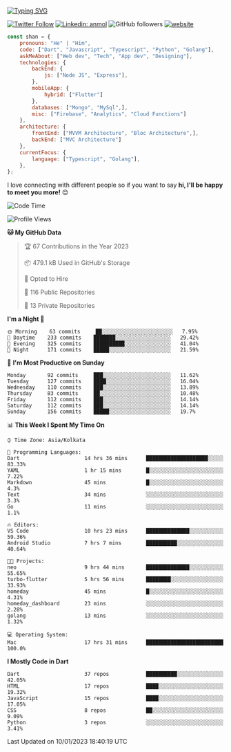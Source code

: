 [![Typing SVG](https://readme-typing-svg.herokuapp.com?lines=Hey%2C+I'm+Shan;I+am+a+Full+Stack+Developer)](https://git.io/typing-svg)

<!-- <img align='right' src="https://media.giphy.com/media/M9gbBd9nbDrOTu1Mqx/giphy.gif" width="230"> -->

[![Twitter Follow](https://img.shields.io/twitter/follow/shan__shaji?style=flat)](https://twitter.com/intent/follow?screen_name=shan__shaji)
[![Linkedin: anmol](https://img.shields.io/badge/shan-shaji?style=flat-square&logo=Linkedin&logoColor=white&link=https://www.linkedin.com/in/shan-shaji/)](https://www.linkedin.com/in/shan-shaji/)
![GitHub followers](https://img.shields.io/github/followers/shan-shaji?label=Follow&style=social)
[![website](https://img.shields.io/badge/Website-46a2f1.svg?&style=flat-square&logo=Google-Chrome&logoColor=white&link=http://shan-shaji.github.io/)](http://shan-shaji.github.io/)




```javascript
const shan = {
    pronouns: "He" | "Him",
    code: ["Dart", "Javascript", "Typescript", "Python", "Golang"],
    askMeAbout: ["Web dev", "Tech", "App dev", "Designing"],
    technologies: {
        backEnd: {
            js: ["Node JS", "Express"],
        },
        mobileApp: {
            hybrid: ["Flutter"]
        },
        databases: ["Mongo", "MySql",],
        misc: ["Firebase", "Analytics", "Cloud Functions"]
    },
    architecture: {
        frontEnd: ["MVVM Architecture", "Bloc Architecture",],
        backEnd: ["MVC Architecture"]
    },
    currentFocus: {
        language: ["Typescript", "Golang"],
    },
};
```

I love connecting with different people</b> so if you want to say <b>hi, I'll be happy to meet you more!</b> 😊</em>


<!--START_SECTION:waka-->
![Code Time](http://img.shields.io/badge/Code%20Time-1%2C673%20hrs%2055%20mins-blue)

![Profile Views](http://img.shields.io/badge/Profile%20Views-61-blue)

**🐱 My GitHub Data** 

> 🏆 67 Contributions in the Year 2023
 > 
> 📦 479.1 kB Used in GitHub's Storage 
 > 
> 💼 Opted to Hire
 > 
> 📜 116 Public Repositories 
 > 
> 🔑 13 Private Repositories  
 > 
**I'm a Night 🦉** 

```text
🌞 Morning    63 commits     ██░░░░░░░░░░░░░░░░░░░░░░░   7.95% 
🌆 Daytime    233 commits    ███████░░░░░░░░░░░░░░░░░░   29.42% 
🌃 Evening    325 commits    ██████████░░░░░░░░░░░░░░░   41.04% 
🌙 Night      171 commits    █████░░░░░░░░░░░░░░░░░░░░   21.59%

```
📅 **I'm Most Productive on Sunday** 

```text
Monday       92 commits     ███░░░░░░░░░░░░░░░░░░░░░░   11.62% 
Tuesday      127 commits    ████░░░░░░░░░░░░░░░░░░░░░   16.04% 
Wednesday    110 commits    ███░░░░░░░░░░░░░░░░░░░░░░   13.89% 
Thursday     83 commits     ██░░░░░░░░░░░░░░░░░░░░░░░   10.48% 
Friday       112 commits    ███░░░░░░░░░░░░░░░░░░░░░░   14.14% 
Saturday     112 commits    ███░░░░░░░░░░░░░░░░░░░░░░   14.14% 
Sunday       156 commits    █████░░░░░░░░░░░░░░░░░░░░   19.7%

```


📊 **This Week I Spent My Time On** 

```text
⌚︎ Time Zone: Asia/Kolkata

💬 Programming Languages: 
Dart                     14 hrs 36 mins      ████████████████████░░░░░   83.33% 
YAML                     1 hr 15 mins        █░░░░░░░░░░░░░░░░░░░░░░░░   7.22% 
Markdown                 45 mins             █░░░░░░░░░░░░░░░░░░░░░░░░   4.3% 
Text                     34 mins             ░░░░░░░░░░░░░░░░░░░░░░░░░   3.3% 
Go                       11 mins             ░░░░░░░░░░░░░░░░░░░░░░░░░   1.1%

🔥 Editors: 
VS Code                  10 hrs 23 mins      ██████████████░░░░░░░░░░░   59.36% 
Android Studio           7 hrs 7 mins        ██████████░░░░░░░░░░░░░░░   40.64%

🐱‍💻 Projects: 
neo                      9 hrs 44 mins       ██████████████░░░░░░░░░░░   55.65% 
turbo-flutter            5 hrs 56 mins       ████████░░░░░░░░░░░░░░░░░   33.93% 
homeday                  45 mins             █░░░░░░░░░░░░░░░░░░░░░░░░   4.31% 
homeday_dashboard        23 mins             ░░░░░░░░░░░░░░░░░░░░░░░░░   2.28% 
golang                   13 mins             ░░░░░░░░░░░░░░░░░░░░░░░░░   1.32%

💻 Operating System: 
Mac                      17 hrs 31 mins      █████████████████████████   100.0%

```

**I Mostly Code in Dart** 

```text
Dart                     37 repos            ██████████░░░░░░░░░░░░░░░   42.05% 
HTML                     17 repos            ████░░░░░░░░░░░░░░░░░░░░░   19.32% 
JavaScript               15 repos            ████░░░░░░░░░░░░░░░░░░░░░   17.05% 
CSS                      8 repos             ██░░░░░░░░░░░░░░░░░░░░░░░   9.09% 
Python                   3 repos             ░░░░░░░░░░░░░░░░░░░░░░░░░   3.41%

```



 Last Updated on 10/01/2023 18:40:19 UTC
<!--END_SECTION:waka-->

